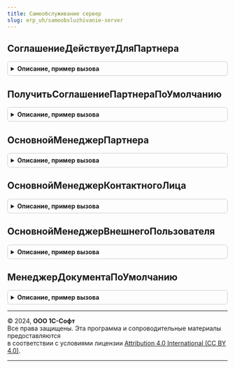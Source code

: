 ```yaml
---
title: Самообслуживание сервер
slug: erp_uh/samoobsluzhivanie-server
---
```



## СоглашениеДействуетДляПартнера
<details style="margin: 1em 0; padding: 0.5em; border: 1px solid #ccc; border-radius: 6px;">

<summary style="font-weight: bold; cursor: pointer;">Описание, пример вызова</summary>

```bsl

// Проверяет, действует ли соглашение для партнера в данный момент
//
// Параметры:
//  Соглашение - СправочникСсылка.СоглашенияСКлиентами - соглашение,
//                для которого выполняется проверка.
//  Партнер - СправочникСсылка.Партнеры - партнер,
//                для которого выполняется проверка.
//
// Возвращаемое значение:
//  Булево    - Истина, если действует, ложь в обратном случае.
//
Функция СоглашениеДействуетДляПартнера(Соглашение,Партнер) Экспорт
```

Пример вызова
```bsl
Результат = СамообслуживаниеСервер.СоглашениеДействуетДляПартнера(Соглашение, Партнер)  
```
</details>

## ПолучитьСоглашениеПартнераПоУмолчанию
<details style="margin: 1em 0; padding: 0.5em; border: 1px solid #ccc; border-radius: 6px;">

<summary style="font-weight: bold; cursor: pointer;">Описание, пример вызова</summary>

```bsl

// Получает соглашение партнера по умолчанию.
//
// Параметры:
//  Партнер - СправочникСсылка.Партнеры - партнер, для которого получается соглашение.
//  ХозяйственнаяОперация - ПеречислениеСсылка.ХозяйственныеОперации - хозяйственная операция соглашения.
//
// Возвращаемое значение:
//  ВыборкаИзРезультатаЗапроса, Неопределено - содержит ссылку на соглашение и реквизиты соглашения,
//
Функция ПолучитьСоглашениеПартнераПоУмолчанию(Партнер, ХозяйственнаяОперация) Экспорт
```

Пример вызова
```bsl
Результат = СамообслуживаниеСервер.ПолучитьСоглашениеПартнераПоУмолчанию(Партнер, ХозяйственнаяОперация) 
```
</details>

## ОсновнойМенеджерПартнера
<details style="margin: 1em 0; padding: 0.5em; border: 1px solid #ccc; border-radius: 6px;">

<summary style="font-weight: bold; cursor: pointer;">Описание, пример вызова</summary>

```bsl

// Получает основного менеджера партнера
//
// Параметры:
//  Партнер  - СправочникСсылка.Партнеры - партнер, для которого получаем значение основного менеджера.
//
// Возвращаемое значение:
//   СправочникСсылка.Пользователи   - основной менеджер партнера.
//
Функция ОсновнойМенеджерПартнера(Партнер) Экспорт
```

Пример вызова
```bsl
Результат = СамообслуживаниеСервер.ОсновнойМенеджерПартнера(Партнер) 
```
</details>

## ОсновнойМенеджерКонтактногоЛица
<details style="margin: 1em 0; padding: 0.5em; border: 1px solid #ccc; border-radius: 6px;">

<summary style="font-weight: bold; cursor: pointer;">Описание, пример вызова</summary>

```bsl

// Получает основного менеджера контактного лица партнера.
//
// Параметры:
//  КонтактноеЛицо  - СправочникСсылка.КонтактныеЛицаПартнеров - контактное лицо партнера, для которого получаем значение основного менеджера.
//
// Возвращаемое значение:
//   СправочникСсылка.Пользователи   - основной менеджер контактного лица партнера.
//
Функция ОсновнойМенеджерКонтактногоЛица(КонтактноеЛицо) Экспорт
```

Пример вызова
```bsl
Результат = СамообслуживаниеСервер.ОсновнойМенеджерКонтактногоЛица(КонтактноеЛицо) 
```
</details>

## ОсновнойМенеджерВнешнегоПользователя
<details style="margin: 1em 0; padding: 0.5em; border: 1px solid #ccc; border-radius: 6px;">

<summary style="font-weight: bold; cursor: pointer;">Описание, пример вызова</summary>

```bsl

// Получает основного менеджера внешнего пользователя.
//
// Параметры:
//  ВнешнийПользователь  - СправочникСсылка.ВнешниеПользователи - внешний пользователь, для которого получаем значение основного менеджера.
//
// Возвращаемое значение:
//   СправочникСсылка.Пользователи   - основной менеджер внешнего пользователя.
//
Функция ОсновнойМенеджерВнешнегоПользователя(ВнешнийПользователь) Экспорт
```

Пример вызова
```bsl
Результат = СамообслуживаниеСервер.ОсновнойМенеджерВнешнегоПользователя(ВнешнийПользователь) 
```
</details>

## МенеджерДокументаПоУмолчанию
<details style="margin: 1em 0; padding: 0.5em; border: 1px solid #ccc; border-radius: 6px;">

<summary style="font-weight: bold; cursor: pointer;">Описание, пример вызова</summary>

```bsl

// Получает менеджер документа по умолчанию в зависимости от типа авторизованного пользователя.
//
// Возвращаемое значение:
//   СправочникСсылка.Пользователи   - основной менеджер внешнего пользователя.
//
Функция МенеджерДокументаПоУмолчанию() Экспорт
```

Пример вызова
```bsl
Результат = СамообслуживаниеСервер.МенеджерДокументаПоУмолчанию() 
```
</details>

---

© 2024, **ООО 1С-Софт**  
Все права защищены. Эта программа и сопроводительные материалы предоставляются  
в соответствии с условиями лицензии [Attribution 4.0 International (CC BY 4.0)](https://creativecommons.org/licenses/by/4.0/legalcode).

---
